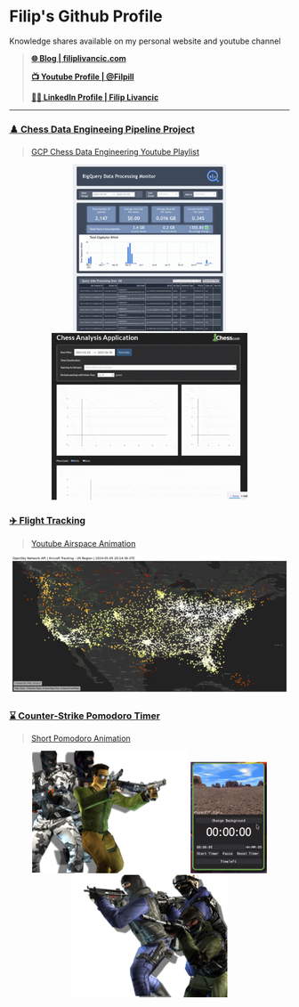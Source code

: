 # Filip's Github Profile
Knowledge shares available on my personal website and youtube channel

> **[🌐 Blog | filiplivancic.com](https://filiplivancic.com)**
> 
> **[📺 Youtube Profile | @Filpill](https://www.youtube.com/@FilPill)**
> 
> **[👨‍🔧 LinkedIn Profile | Filip Livancic](https://www.linkedin.com/in/filip-livancic/)**

-----------------------------------------------------------------------------------------

### [♟️ Chess Data Engineeing Pipeline Project](https://github.com/Filpill/chess_analysis)
> [GCP Chess Data Engineering Youtube Playlist](https://www.youtube.com/watch?v=lwSkZTkpnEY&list=PLO11bvk9ifg6WvIlJgwl3jy9nzk20JqAD)
 <p align = center>
 <img src="https://raw.githubusercontent.com/Filpill/chess_analysis/refs/heads/main/dash/bq_monitor/assets/gif/bq-monitor-dash-v2.gif" alt="drawing" height="300"/>
 <img src="https://raw.githubusercontent.com/Filpill/chess_analysis/refs/heads/main/dash/chess_app/assets/gif/chess_app_demo.gif" alt="drawing" height="300"/>
 </p>

### [✈️ Flight Tracking](https://github.com/Filpill/flight_tracking)
> [Youtube Airspace Animation](https://www.youtube.com/watch?v=wC3WE-jOU0w)
 <p align = center>
 <img src="https://raw.githubusercontent.com/Filpill/flight_tracking/main/data/samples/scatter_kde_sample.jpg" alt="drawing" width="1000"/>
 </p>

### [⌛ Counter-Strike Pomodoro Timer](https://github.com/Filpill/hl-vox-timeleft)
> [Short Pomodoro Animation](https://youtube.com/shorts/OZr_s5ugzXM)
<p align="center">
  <img src="https://raw.githubusercontent.com/Filpill/hl-vox-timeleft/refs/heads/main/assets/img/model/t-squad.png" alt="T Squad" height="220"/>
  <img src="https://raw.githubusercontent.com/Filpill/hl-vox-timeleft/refs/heads/main/assets/gif/hl-timer1.gif" alt="HL Timer" height="200"/>
  <img src="https://raw.githubusercontent.com/Filpill/hl-vox-timeleft/refs/heads/main/assets/img/model/ct-squad.png" alt="CT Squad" height="220"/>
</p>                                                                                                                        
